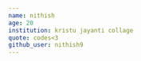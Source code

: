 ```yaml
---
name: nithish
age: 20
institution: kristu jayanti collage
quote: codes<3
github_user: nithish9
---
```

